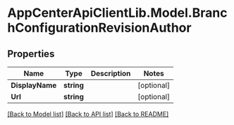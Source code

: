 # AppCenterApiClientLib.Model.BranchConfigurationRevisionAuthor
## Properties

Name | Type | Description | Notes
------------ | ------------- | ------------- | -------------
**DisplayName** | **string** |  | [optional] 
**Url** | **string** |  | [optional] 

[[Back to Model list]](../README.md#documentation-for-models) [[Back to API list]](../README.md#documentation-for-api-endpoints) [[Back to README]](../README.md)

